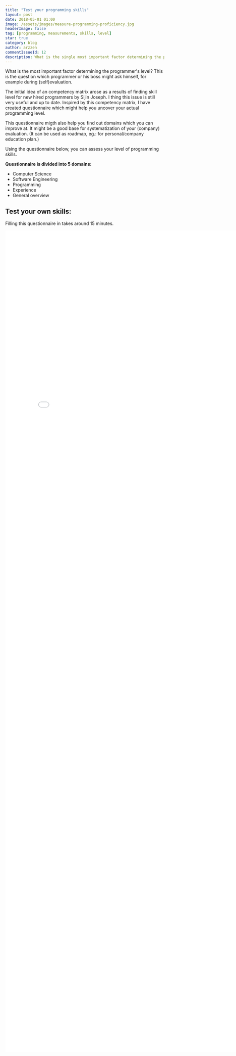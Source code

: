 ```yaml
---
title: "Test your programming skills"
layout: post
date: 2018-05-01 01:00
image: /assets/images/measure-programming-proficiency.jpg
headerImage: false
tag: [programming, measurements, skills, level]
star: true
category: blog
author: arzzen
commentIssueId: 12
description: What is the single most important factor determining the programmer level?
---
```


What is the most important factor determining the programmer's level? 
This is the question which programmer or his boss might ask himself, for example during (self)evaluation.

The initial idea of an competency matrix arose as a results of finding skill level for new hired programmers by Sijin Joseph. 
I thing this issue is still very useful and up to date. Inspired by this competency matrix, I have created 
questionnaire which might help you uncover your actual programming level. 

This questionnaire migth also help you find out domains which you can improve at. 
It might be a good base for systematization of your (company) evaluation. 
(It can be used as roadmap, eg.: for personal/company education plan.)

Using the questionnaire below, you can assess your level of programming skills. 

**Questionnaire is divided into 5 domains:**

- Computer Science
- Software Engineering
- Programming
- Experience
- General overview

## Test your own skills:

Filling this questionnaire in takes around 15 minutes.
<br>
<iframe src="/assets/pcm/index.html" height="2600px" width="810px" frameBorder="0"></iframe>
